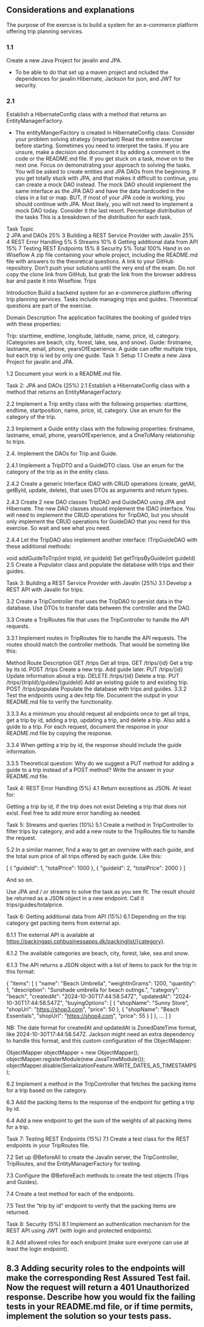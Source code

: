 ## Considerations and explanations
The purpose of the exercse is to build a system for an e-commerce platform offering trip planning services.

### 1.1
Create a new Java Project for javalin and JPA.
- To be able to do that  set up a maven project and ncluded the dependences for javalin Hibernate, Jackson for json, and JWT for security.

### 2.1 
Establish a HibernateConfig class with a method that returns an EntityManagerFactory.
- The entityMangerFactory is created in HibernateConfig class:
  Consider your problem solving strategy (important)
  Read the entire exercise before starting.
  Sometimes you need to interpret the tasks. If you are unsure, make a decision and document it by adding a comment in the code or the README.md file.
  If you get stuck on a task, move on to the next one.
  Focus on demonstrating your approach to solving the tasks.
  You will be asked to create entities and JPA DAOs from the beginning. If you get totally stuck with JPA, and that makes it difficult to continue, you can create a mock DAO instead. The mock DAO should implement the same interface as the JPA DAO and have the data hardcoded in the class in a list or map. BUT, if most of your JPA code is working, you should continue with JPA. Most likely, you will not need to implement a mock DAO today. Consider it the last resort.
  Percentage distribution of the tasks
  This is a breakdown of the distribution for each task.

Task	Topic	
2	JPA and DAOs	25%
3	Building a REST Service Provider with Javalin	25%
4	REST Error Handling	5%
5	Streams	10%
6	Getting additional data from API	15%
7	Testing REST Endpoints	15%
8	Security	5%
Total	100%
Hand in on Wiseflow
A zip file containing your whole project, including the README.md file with answers to the theoretical questions.
A link to your GitHub repository. Don’t push your solutions until the very end of the exam. Do not copy the clone link from GitHub, but grab the link from the browser address bar and paste it into Wiseflow.
Trips

Introduction
Build a backend system for an e-commerce platform offering trip planning services. Tasks include managing trips and guides. Theoretical questions are part of the exercise.

Domain Description
The application facilitates the booking of guided trips with these properties:

Trip: starttime, endtime, longitude, latitude, name, price, id, category. (Categories are beach, city, forest, lake, sea, and snow).
Guide: firstname, lastname, email, phone, yearsOfExperience. A guide can offer multiple trips, but each trip is led by only one guide.
Task 1: Setup
1.1 Create a new Java Project for javalin and JPA.

1.2 Document your work in a README.md file.

Task 2: JPA and DAOs (25%)
2.1 Establish a HibernateConfig class with a method that returns an EntityManagerFactory.

2.2 Implement a Trip entity class with the following properties: starttime, endtime, startposition, name, price, id, category. Use an enum for the category of the trip.

2.3 Implement a Guide entity class with the following properties: firstname, lastname, email, phone, yearsOfExperience, and a OneToMany relationship to trips.

2.4. Implement the DAOs for Trip and Guide.

2.4.1 Implement a TripDTO and a GuideDTO class. Use an enum for the category of the trip as in the entity class.

2.4.2 Create a generic Interface IDAO with CRUD operations (create, getAll, getById, update, delete), that uses DTOs as arguments and return types.

2.4.3 Create 2 new DAO classes TripDAO and GuideDAO using JPA and Hibernate. The new DAO classes should implement the IDAO interface. You will need to implement the CRUD operations for TripDAO, but you should only implement the CRUD operations for GuideDAO that you need for this exercise. So wait and see what you need.

2.4.4 Let the TripDAO also implement another interface: ITripGuideDAO with these additional methods:

void addGuideToTrip(int tripId, int guideId)
Set<TripDTO> getTripsByGuide(int guideId)
2.5 Create a Populator class and populate the database with trips and their guides.

Task 3: Building a REST Service Provider with Javalin (25%)
3.1 Develop a REST API with Javalin for trips.

3.2 Create a TripController that uses the TripDAO to persist data in the database. Use DTOs to transfer data between the controller and the DAO.

3.3 Create a TripRoutes file that uses the TripController to handle the API requests.

3.3.1 Implement routes in TripRoutes file to handle the API requests. The routes should match the controller methods. That would be someting like this:

Method	Route	Description
GET	/trips	Get all trips.
GET	/trips/{id}	Get a trip by its id.
POST	/trips	Create a new trip. Add guide later.
PUT	/trips/{id}	Update information about a trip.
DELETE	/trips/{id}	Delete a trip.
PUT	/trips/{tripId}/guides/{guideId}	Add an existing guide to and existing trip.
POST	/trips/populate	Populate the database with trips and guides.
3.3.2 Test the endpoints using a dev.http file. Document the output in your README.md file to verify the functionality.

3.3.3 As a minimum you should request all endpoints once to get all trips, get a trip by id, adding a trip, updating a trip, and delete a trip. Also add a guide to a trip. For each request, document the response in your README.md file by copying the response.

3.3.4 When getting a trip by id, the response should include the guide information.

3.3.5 Theoretical question: Why do we suggest a PUT method for adding a guide to a trip instead of a POST method? Write the answer in your README.md file.

Task 4: REST Error Handling (5%)
4.1 Return exceptions as JSON. At least for:

Getting a trip by id, if the trip does not exist
Deleting a trip that does not exist.
Feel free to add more error handling as needed.

Task 5: Streams and queries (10%)
5.1 Create a method in TripController to filter trips by category, and add a new route to the TripRoutes file to handle the request.

5.2 In a similar manner, find a way to get an overview with each guide, and the total sum price of all trips offered by each guide. Like this:

[
{
"guideId": 1,
"totalPrice": 1000
},
{
"guideId": 2,
"totalPrice": 2000
}
]

And so on.

Use JPA and / or streams to solve the task as you see fit. The result should be returned as a JSON object in a new endpoint. Call it trips/guides/totalprice.

Task 6: Getting additional data from API (15%)
6.1 Depending on the trip category get packing items from external api.

6.1.1 The external API is available at https://packingapi.cphbusinessapps.dk/packinglist/{category}.

6.1.2 The available categories are beach, city, forest, lake, sea and snow.

6.1.3 The API returns a JSON object with a list of items to pack for the trip in this format:

{
"items": [
{
"name": "Beach Umbrella",
"weightInGrams": 1200,
"quantity": 1,
"description": "Sunshade umbrella for beach outings.",
"category": "beach",
"createdAt": "2024-10-30T17:44:58.547Z",
"updatedAt": "2024-10-30T17:44:58.547Z",
"buyingOptions": [
{
"shopName": "Sunny Store",
"shopUrl": "https://shop3.com",
"price": 50
},
{
"shopName": "Beach Essentials",
"shopUrl": "https://shop4.com",
"price": 55
}
]
},
...
]
}

NB: The date format for createdAt and updatedAt is ZonedDateTime format, like 2024-10-30T17:44:58.547Z. Jackson might need an extra dependency to handle this format, and this custom configuration of the ObjectMapper:

ObjectMapper objectMapper = new ObjectMapper();
objectMapper.registerModule(new JavaTimeModule());
objectMapper.disable(SerializationFeature.WRITE_DATES_AS_TIMESTAMPS);

6.2 Implement a method in the TripController that fetches the packing items for a trip based on the category.

6.3 Add the packing items to the response of the endpoint for getting a trip by id.

6.4 Add a new endpoint to get the sum of the weights of all packing items for a trip.

Task 7: Testing REST Endpoints (15%)
7.1 Create a test class for the REST endpoints in your TripRoutes file.

7.2 Set up @BeforeAll to create the Javalin server, the TripController, TripRoutes, and the EntityManagerFactory for testing.

7.3 Configure the @BeforeEach methods to create the test objects (Trips and Guides).

7.4 Create a test method for each of the endpoints.

7.5 Test the “trip by id” endpoint to verify that the packing items are returned.

Task 8: Security (5%)
8.1 Implement an authentication mechanism for the REST API using JWT (with login and protected endpoints).

8.2 Add allowed roles for each endpoint (make sure everyone can use at least the login endpoint).

8.3 Adding security roles to the endpoints will make the corresponding Rest Assured Test fail. Now the request will return a 401 Unauthorized response. Describe how you would fix the failing tests in your README.md file, or if time permits, implement the solution so your tests pass.
------------------------------------------------------------
